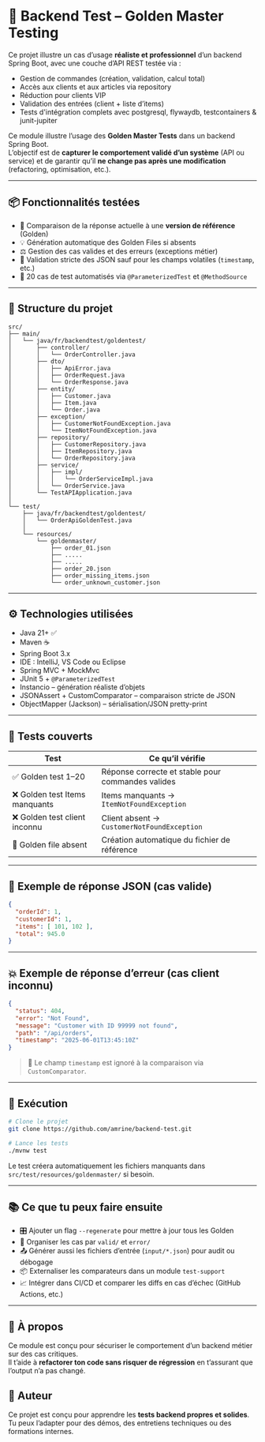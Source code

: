 # 🥇 Backend Test – Golden Master Testing

Ce projet illustre un cas d’usage **réaliste et professionnel** d’un backend Spring Boot, avec une couche d’API REST testée via :

- Gestion de commandes (création, validation, calcul total)
- Accès aux clients et aux articles via repository
- Réduction pour clients VIP
- Validation des entrées (client + liste d’items)
- Tests d'intégration complets avec postgresql, flywaydb, testcontainers & junit-jupiter


Ce module illustre l’usage des **Golden Master Tests** dans un backend Spring Boot.  
L’objectif est de **capturer le comportement validé d’un système** (API ou service) et de garantir qu’il **ne change pas après une modification** (refactoring, optimisation, etc.).

---

## 📦 Fonctionnalités testées

- 🔁 Comparaison de la réponse actuelle à une **version de référence** (Golden)
- 💡 Génération automatique des Golden Files si absents
- ⚖️ Gestion des cas valides et des erreurs (exceptions métier)
- 🧾 Validation stricte des JSON sauf pour les champs volatiles (`timestamp`, etc.)
- 🧪 20 cas de test automatisés via `@ParameterizedTest` et `@MethodSource`

---

## 🧱 Structure du projet

```
src/
├── main/
│   └── java/fr/backendtest/goldentest/
│       ├── controller/
│       │   └── OrderController.java
│       ├── dto/
│       │   ├── ApiError.java
│       │   ├── OrderRequest.java
│       │   └── OrderResponse.java
│       ├── entity/
│       │   ├── Customer.java
│       │   ├── Item.java
│       │   └── Order.java
│       ├── exception/
│       │   ├── CustomerNotFoundException.java
│       │   └── ItemNotFoundException.java
│       ├── repository/
│       │   ├── CustomerRepository.java
│       │   ├── ItemRepository.java
│       │   └── OrderRepository.java
│       ├── service/
│       │   ├── impl/
│       │   │   └── OrderServiceImpl.java
│       │   └── OrderService.java
│       └── TestAPIApplication.java
│
└── test/
    ├── java/fr/backendtest/goldentest/
    │   └── OrderApiGoldenTest.java
    │    
    └── resources/
        └── goldenmaster/
            ├── order_01.json
            ├── .....
            ├── .....
            ├── order_20.json
            ├── order_missing_items.json
            └── order_unknown_customer.json
```

---

## ⚙️ Technologies utilisées

- Java 21+ ✅
- Maven ☕
- Spring Boot 3.x
- IDE : IntelliJ, VS Code ou Eclipse
- Spring MVC + MockMvc  
- JUnit 5 + `@ParameterizedTest`  
- Instancio – génération réaliste d’objets  
- JSONAssert + CustomComparator – comparaison stricte de JSON  
- ObjectMapper (Jackson) – sérialisation/JSON pretty-print

---

## 🧪 Tests couverts

| Test                         | Ce qu’il vérifie                                      |
|------------------------------|--------------------------------------------------------|
| ✅ Golden test 1–20           | Réponse correcte et stable pour commandes valides     |
| ❌ Golden test Items manquants    | Items manquants → `ItemNotFoundException`             |
| ❌ Golden test client inconnu | Client absent → `CustomerNotFoundException`           |
| 🔄 Golden file absent        | Création automatique du fichier de référence          |

---

## 📄 Exemple de réponse JSON (cas valide)

```json
{
  "orderId": 1,
  "customerId": 1,
  "items": [ 101, 102 ],
  "total": 945.0
}
```

---

## 💥 Exemple de réponse d’erreur (cas client inconnu)

```json
{
  "status": 404,
  "error": "Not Found",
  "message": "Customer with ID 99999 not found",
  "path": "/api/orders",
  "timestamp": "2025-06-01T13:45:10Z"
}
```

> 🧼 Le champ `timestamp` est ignoré à la comparaison via `CustomComparator`.

---

## 🧪 Exécution

```bash
# Clone le projet
git clone https://github.com/amrine/backend-test.git

# Lance les tests
./mvnw test
```

Le test créera automatiquement les fichiers manquants dans `src/test/resources/goldenmaster/` si besoin.

---

## 📚 Ce que tu peux faire ensuite

- 🎛️ Ajouter un flag `--regenerate` pour mettre à jour tous les Golden
- 📂 Organiser les cas par `valid/` et `error/`
- 📤 Générer aussi les fichiers d’entrée (`input/*.json`) pour audit ou débogage
- 📦 Externaliser les comparateurs dans un module `test-support`
- 📈 Intégrer dans CI/CD et comparer les diffs en cas d’échec (GitHub Actions, etc.)

---

## 🙌 À propos

Ce module est conçu pour sécuriser le comportement d’un backend métier sur des cas critiques.  
Il t’aide à **refactorer ton code sans risquer de régression** en t’assurant que l’output n’a pas changé.


## 🙌 Auteur

Ce projet est conçu pour apprendre les **tests backend propres et solides**.  
Tu peux l’adapter pour des démos, des entretiens techniques ou des formations internes.
